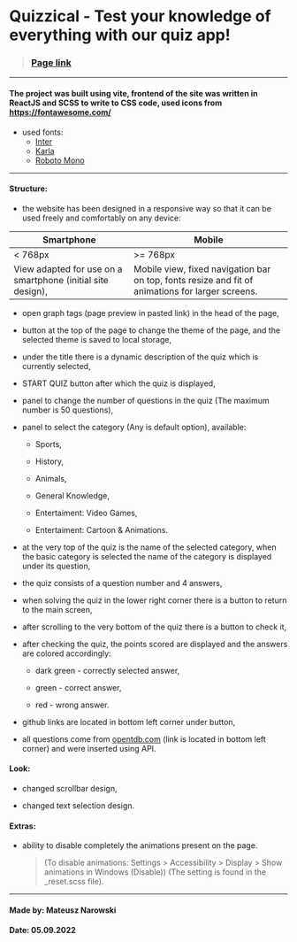 # Quizzical - Test your knowledge of everything with our quiz app!

> ### [Page link](https://quizzical.mndev.eu)

---

#### The project was built using vite, frontend of the site was written in ReactJS and SCSS to write to CSS code, used icons from https://fontawesome.com/

- used fonts:
  - [Inter](https://fonts.google.com/specimen/Inter)
  - [Karla](https://fonts.google.com/specimen/Karla)
  - [Roboto Mono](https://fonts.google.com/specimen/Roboto+Mono)

---

#### Structure:

- the website has been designed in a responsive way so that it can be used freely and comfortably on any device:

| Smartphone                                                  | Mobile                                                                                           |
| ----------------------------------------------------------- | ------------------------------------------------------------------------------------------------ |
| < 768px                                                     | >= 768px                                                                                         |
| View adapted for use on a smartphone (initial site design), | Mobile view, fixed navigation bar on top, fonts resize and fit of animations for larger screens. |

- open graph tags (page preview in pasted link) in the head of the page,

- button at the top of the page to change the theme of the page, and the selected theme is saved to local storage,

- under the title there is a dynamic description of the quiz which is currently selected,

- START QUIZ button after which the quiz is displayed,

- panel to change the number of questions in the quiz (The maximum number is 50 questions),

- panel to select the category (Any is default option), available:

  - Sports,

  - History,

  - Animals,

  - General Knowledge,

  - Entertaiment: Video Games,

  - Entertaiment: Cartoon & Animations.

- at the very top of the quiz is the name of the selected category, when the basic category is selected the name of the category is displayed under its question,

- the quiz consists of a question number and 4 answers,

- when solving the quiz in the lower right corner there is a button to return to the main screen,

- after scrolling to the very bottom of the quiz there is a button to check it,

- after checking the quiz, the points scored are displayed and the answers are colored accordingly:

  - dark green - correctly selected answer,

  - green - correct answer,

  - red - wrong answer.

- github links are located in bottom left corner under button,

- all questions come from [opentdb.com](https://opentdb.com/) (link is located in bottom left corner) and were inserted using API.

#### Look:

- changed scrollbar design,

- changed text selection design.

#### Extras:

- ability to disable completely the animations present on the page.

  > (To disable animations: Settings > Accessibility > Display > Show animations in Windows (Disable)) (The setting is found in the \_reset.scss file).

---

#### Made by: Mateusz Narowski

#### Date: 05.09.2022
